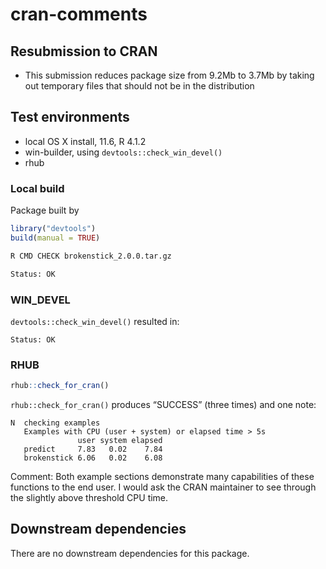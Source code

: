 cran-comments
================

## Resubmission to CRAN

-   This submission reduces package size from 9.2Mb to 3.7Mb by taking
    out temporary files that should not be in the distribution

## Test environments

-   local OS X install, 11.6, R 4.1.2
-   win-builder, using `devtools::check_win_devel()`
-   rhub

### Local build

Package built by

``` r
library("devtools")
build(manual = TRUE)
```

``` bash
R CMD CHECK brokenstick_2.0.0.tar.gz

Status: OK
```

### WIN_DEVEL

`devtools::check_win_devel()` resulted in:

    Status: OK

### RHUB

``` r
rhub::check_for_cran()
```

`rhub::check_for_cran()` produces “SUCCESS” (three times) and one note:

    N  checking examples
       Examples with CPU (user + system) or elapsed time > 5s
                   user system elapsed
       predict     7.83   0.02    7.84
       brokenstick 6.06   0.02    6.08

Comment: Both example sections demonstrate many capabilities of these
functions to the end user. I would ask the CRAN maintainer to see
through the slightly above threshold CPU time.

## Downstream dependencies

There are no downstream dependencies for this package.
